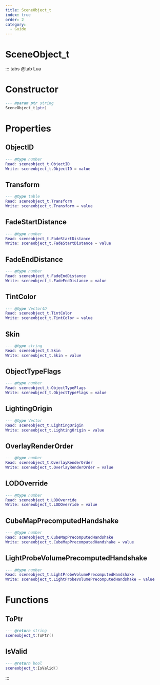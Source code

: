 ```yaml
---
title: SceneObject_t
index: true
order: 2
category:
  - Guide
---
```


# SceneObject_t

::: tabs
@tab Lua
# Constructor
```lua
--- @param ptr string
SceneObject_t(ptr)
```
# Properties
## ObjectID 
```lua
--- @type number
Read: sceneobject_t.ObjectID
Write: sceneobject_t.ObjectID = value
```
## Transform 
```lua
--- @type table
Read: sceneobject_t.Transform
Write: sceneobject_t.Transform = value
```
## FadeStartDistance 
```lua
--- @type number
Read: sceneobject_t.FadeStartDistance
Write: sceneobject_t.FadeStartDistance = value
```
## FadeEndDistance 
```lua
--- @type number
Read: sceneobject_t.FadeEndDistance
Write: sceneobject_t.FadeEndDistance = value
```
## TintColor 
```lua
--- @type Vector4D
Read: sceneobject_t.TintColor
Write: sceneobject_t.TintColor = value
```
## Skin 
```lua
--- @type string
Read: sceneobject_t.Skin
Write: sceneobject_t.Skin = value
```
## ObjectTypeFlags 
```lua
--- @type number
Read: sceneobject_t.ObjectTypeFlags
Write: sceneobject_t.ObjectTypeFlags = value
```
## LightingOrigin 
```lua
--- @type Vector
Read: sceneobject_t.LightingOrigin
Write: sceneobject_t.LightingOrigin = value
```
## OverlayRenderOrder 
```lua
--- @type number
Read: sceneobject_t.OverlayRenderOrder
Write: sceneobject_t.OverlayRenderOrder = value
```
## LODOverride 
```lua
--- @type number
Read: sceneobject_t.LODOverride
Write: sceneobject_t.LODOverride = value
```
## CubeMapPrecomputedHandshake 
```lua
--- @type number
Read: sceneobject_t.CubeMapPrecomputedHandshake
Write: sceneobject_t.CubeMapPrecomputedHandshake = value
```
## LightProbeVolumePrecomputedHandshake 
```lua
--- @type number
Read: sceneobject_t.LightProbeVolumePrecomputedHandshake
Write: sceneobject_t.LightProbeVolumePrecomputedHandshake = value
```
# Functions
## ToPtr
```lua
--- @return string
sceneobject_t:ToPtr()
```
## IsValid
```lua
--- @return bool
sceneobject_t:IsValid()
```

:::